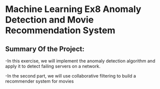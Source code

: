 # Machine Learning Ex8 Anomaly Detection and Movie Recommendation System 

## Summary Of the Project: 
-In this exercise, we will implement the anomaly detection algorithm and apply it to detect failing servers on a network. 


-In the second part, we will use collaborative filtering to build a recommender system for movies